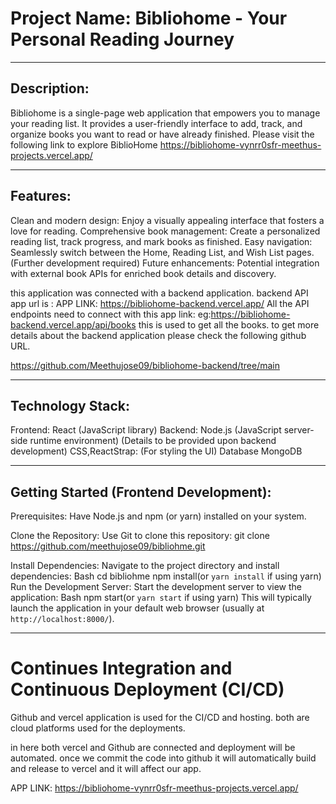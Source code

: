 
Project Name: Bibliohome - Your Personal Reading Journey
===========================================================
---------------------------------------------------------------------------------------------------------------------------------------------------
Description:
----------------
Bibliohome is a single-page web application that empowers you to manage your reading list.
It provides a user-friendly interface to add, track, and organize books you want to read or have already finished. Please visit the following link to explore BiblioHome
https://bibliohome-vynrr0sfr-meethus-projects.vercel.app/

-----------------------------------------------------------------------------------------------------------------------------------------------------------

Features:
----------

Clean and modern design: Enjoy a visually appealing interface that fosters a love for reading.
Comprehensive book management: Create a personalized reading list, track progress, and mark books as finished.
Easy navigation: Seamlessly switch between the Home, Reading List, and Wish List pages. (Further development required)
Future enhancements: Potential integration with external book APIs for enriched book details and discovery.

this application was connected with a backend application. backend API app url is :
APP LINK: https://bibliohome-backend.vercel.app/ All the API endpoints need to connect with this app link: eg:https://bibliohome-backend.vercel.app/api/books this is used to get all the books.
to get more details about the backend application please check the following github URL.

https://github.com/Meethujose09/bibliohome-backend/tree/main

----------------------------------------------------------------------------------------------------------------------------------------------------------

Technology Stack:
----------------
Frontend: React (JavaScript library)
Backend: Node.js (JavaScript server-side runtime environment) (Details to be provided upon backend development)
CSS,ReactStrap: (For styling the UI)
Database MongoDB

----------------------------------------------------------------------------------------------------------------------------------------------------------

Getting Started (Frontend Development):
---------------------------------------
Prerequisites: Have Node.js and npm (or yarn) installed on your system.

Clone the Repository: Use Git to clone this repository:
git clone https://github.com/meethujose09/bibliohme.git

Install Dependencies: Navigate to the project directory and install dependencies:
Bash
cd bibliohme
npm install(or `yarn install` if using yarn)
Run the Development Server: Start the development server to view the application:
Bash
npm start(or `yarn start` if using yarn)
This will typically launch the application in your default web browser (usually at `http://localhost:8000/`).

------------------------------------------------------------------------------------------------------------------------------------------------------------

Continues Integration and Continuous Deployment (CI/CD)
======================================================

Github and vercel application is used for the CI/CD and hosting.  both are cloud platforms  used for the deployments. 

in here both vercel and Github are connected and deployment will be automated. 
once we commit the code into github it will automatically build and release  to vercel and it will affect our app. 

APP LINK: https://bibliohome-vynrr0sfr-meethus-projects.vercel.app/


